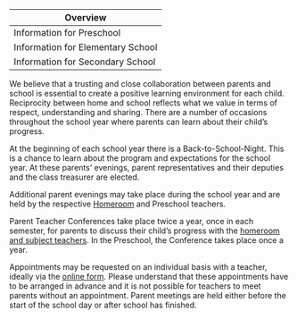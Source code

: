 | Overview |
| --- |
| Information for Preschool | yes |
| Information for Elementary School | yes |
| Information for Secondary School | yes |

We believe that a trusting and close collaboration between parents and school is essential to create a positive learning environment for each child. Reciprocity between home and school reflects what we value in terms of respect, understanding and sharing. There are a number of occasions throughout the school year where parents can learn about their child’s progress.

At the beginning of each school year there is a Back-to-School-Night. This is a chance to learn about the program and expectations for the school year. At these parents’ evenings, parent representatives and their deputies and the class treasurer are elected.

Additional parent evenings may take place during the school year and are held by the respective [Homeroom](/ISB-Eltern-wiki/en/Homeroom_Teacher_and_Subject_Teacher "Homeroom Teacher and Subject Teacher") and Preschool teachers.

Parent Teacher Conferences take place twice a year, once in each semester, for parents to discuss their child’s progress with the [homeroom and subject teachers](/ISB-Eltern-wiki/en/Homeroom_Teacher_and_Subject_Teacher "Homeroom Teacher and Subject Teacher"). In the Preschool, the Conference takes place once a year.

Appointments may be requested on an individual basis with a teacher, ideally vịa the [online form](https://www.accadis-isb.eu/isb-anfragen-inquiries). Please understand that these appointments have to be arranged in advance and it is not possible for teachers to meet parents without an appointment. Parent meetings are held either before the start of the school day or after school has finished.